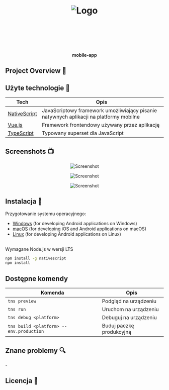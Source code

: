 <h1 align="center">

<br>

<p align="center">
<img src=""  alt="Logo">
</p>

<br>

<br>

</h1>

<h4 align="center">mobile-app</h4>

## Project Overview 🎉

## Użyte technologie 🔧

| Tech                                          | Opis                                                                                   |
| --------------------------------------------- | -------------------------------------------------------------------------------------- |
| [NativeScript](https://www.nativescript.org/) | JavaScriptowy framework umożliwiający pisanie natywnych aplikacji na platformy mobilne |
| [Vue.js](https://vuejs.org/)                  | Framework frontendowy używany przez aplikację                                          |
| [TypeScript](https://www.typescriptlang.org/) | Typowany superset dla JavaScript                                                       |


## Screenshots 📺

<p align="center">
    <img src="" alt="Screenshot">
</p>

<p align="center">
    <img src="" alt="Screenshot">
</p>

<p align="center">
    <img src="" alt="Screenshot">
</p>

## Instalacja 💾

Przygotowanie systemu operacyjnego:<br>
* [Windows](https://docs.nativescript.org/start/ns-setup-win) (for developing Android applications on Windows)
* [macOS](https://nativescript-vue.org/en/docs/getting-started/installation/#macos) (for developing iOS and Android applications on macOS)
* [Linux](https://nativescript-vue.org/en/docs/getting-started/installation/#linux) (for developing Android applications on Linux)

<br>
Wymagane Node.js w wersji LTS

```bash
npm install -g nativescript
npm install
```

## Dostępne komendy

| Komenda                                 | Opis                     |
| --------------------------------------- | ------------------------ |
| `tns preview`                           | Podgląd na urządzeniu    |
| `tns run`                               | Uruchom na urządzeniu    |
| `tns debug <platform>`                  | Debuguj na urządzeniu    |
| `tns build <platform> --env.production` | Buduj paczkę produkcyjną |

## Znane problemy 🔍
\-

## Licencja 🔱
